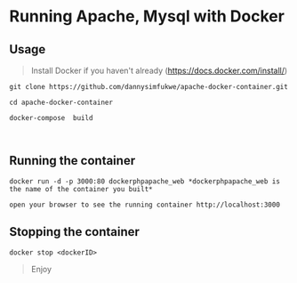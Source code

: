 # Running Apache, Mysql with Docker

## Usage

> Install Docker if you haven't already (https://docs.docker.com/install/)

```
git clone https://github.com/dannysimfukwe/apache-docker-container.git

cd apache-docker-container

docker-compose  build



```

## Running the container

```
docker run -d -p 3000:80 dockerphpapache_web *dockerphpapache_web is the name of the container you built*

open your browser to see the running container http://localhost:3000

```

## Stopping the container

``
docker stop <dockerID>
``

> Enjoy